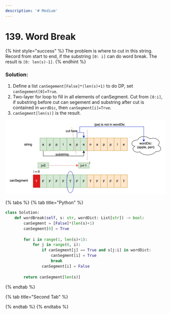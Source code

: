 ```yaml
---
description: '# Medium'
---
```


# 139. Word Break

{% hint style="success" %}
The problem is where to cut in this string. Record from start to end, if the substring `[0: i]` can do word break. The result is `[0: len(s)-1]`.
{% endhint %}

### Solution:

1. Define a list `canSegement[False]*(len(s)+1)` to do DP, set `canSegement[0]=True`.
2. Two-layer for loop to fill in all elements of canSegment. Cut from `[0:i]`, if substring before cut can segement and substring after cut is contained in `wordDic`, then `canSegment[i]=True`. 
3. `canSegment[len(s)]` is the result.

![Because canSegment\[j\] = True and {pe} is not in wordDic, canSegment\[i\] = False](../../.gitbook/assets/1592363411998.jpg)

{% tabs %}
{% tab title="Python" %}
```python
class Solution:
    def wordBreak(self, s: str, wordDict: List[str]) -> bool:
        canSegment = [False]*(len(s)+1)
        canSegment[0] = True
        
        for i in range(1, len(s)+1):
            for j in range(0, i):
                if canSegment[j] == True and s[j:i] in wordDict:
                    canSegment[i] = True
                    break
                canSegment[i] = False
            
        return canSegment[len(s)]
```
{% endtab %}

{% tab title="Second Tab" %}

{% endtab %}
{% endtabs %}



